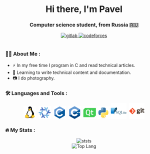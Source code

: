 <h1 align="center">Hi there, I'm Pavel</h1>
<h3 align="center">Computer science student, from Russia 🇷🇺</h3>

<div align="center">
  <a href="https://gitlab.com/pbalykov">
      <img src="https://img.shields.io/badge/GitLab-red?style=for-the-badge&logo=gitlab&logoColor=white" alt="gitlab"/>
  </a>
  <a href="https://codeforces.com/profile/pbalykov"</a>
       <img src="https://img.shields.io/badge/codeforces-blue?style=for-the-badge&logo=codeforces&logoColor=white" alt="codeforces"/>
  </a> <br>
  <img src="https://komarev.com/ghpvc/?username=pbalykov&style=flat-square&color=blue" alt=""/>
</div>
        
###  :man_technologist: About Me :
- :zap: In my free time I program in C and read technical articles.
- :seedling: Learning to write technical content and documentation.
- :camera: I do photography.

### :hammer_and_wrench: Languages and Tools :
<div align="center">
   <img src="https://github.com/devicons/devicon/blob/master/icons/linux/linux-original.svg" title="linux"  alt="Linux" width="40" height="40"/>&nbsp;
    <img src="https://github.com/devicons/devicon/blob/master/icons/nixos/nixos-original.svg" itle="nixos" alt="nixos" width="40" height="40"/>&nbsp; 
  <img src="https://github.com/devicons/devicon/blob/master/icons/c/c-original.svg" title="c"  alt="C" width="40" height="40"/>&nbsp;
  <img src="https://github.com/devicons/devicon/blob/master/icons/cplusplus/cplusplus-original.svg" title="c++" alt="c++" width="40" height="40">&nbsp;
  <img src="https://github.com/devicons/devicon/blob/master/icons/qt/qt-original.svg" itle="qt" alt="qt" width="40" height="40"/>
    <img src="https://github.com/devicons/devicon/blob/master/icons/python/python-original.svg" title="Python3" alt="python3" width="40" height="40"/>
  <img src="https://github.com/devicons/devicon/blob/master/icons/sqlite/sqlite-original-wordmark.svg" title="SQLite"  alt="SQLITE" width="50" height="50"/>&nbsp;
  <img src="https://github.com/devicons/devicon/blob/master/icons/git/git-original-wordmark.svg" title="Git" alt="Git" width="50" height="50"/>
</div>

### :fire: My Stats :
<center><img src="https://github-profile-summary-cards.vercel.app/api/cards/stats?username=pbalykov&theme=solarized_dark" alt="ststs" /></center>
<center><img src="https://github-readme-stats.vercel.app/api/top-langs/?username=pbalykov&layout=compact&theme=vision-friendly-dark" alt="Top Lang" /></center>
